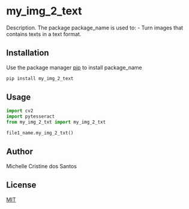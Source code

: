# my_img_2_text

Description. 
The package package_name is used to:
	- Turn images that contains texts in a text format.

## Installation

Use the package manager [pip](https://pip.pypa.io/en/stable/) to install package_name

```bash
pip install my_img_2_text
```

## Usage

```python
import cv2
import pytesseract 
from my_img_2_txt import my_img_2_txt

file1_name.my_img_2_txt()
```

## Author
Michelle Cristine dos Santos


## License
[MIT](https://choosealicense.com/licenses/mit/)